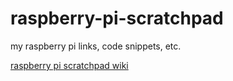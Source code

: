 # raspberry-pi-scratchpad
my raspberry pi links, code snippets, etc.

[raspberry pi scratchpad wiki](https://github.com/cstook/raspberry-pi-scratchpad/wiki/Raspberry-Pi-Scratchpad)
